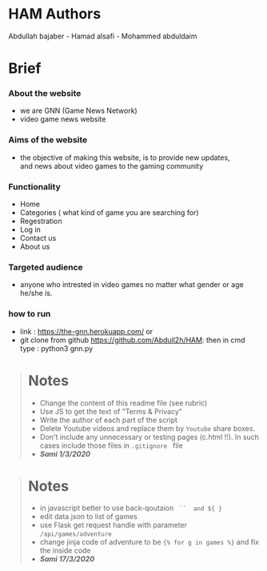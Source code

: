 # HAM Authors
Abdullah bajaber - Hamad alsafi - Mohammed abduldaim

# Brief 
 ### About the website
* we are GNN (Game News Network) <br>
* video game news website

 ### Aims of the website
* the objective of making this website, is to provide new updates, <br>
and news about video games to the gaming community 

### Functionality 
 - Home 
 - Categories ( what kind of game you are searching for)
 - Regestration
 - Log in
 - Contact us 
 - About us 

### Targeted audience
* anyone who intrested in video games no matter what gender or age he/she is.

### how to run
* link : https://the-gnn.herokuapp.com/
or
* git clone from github https://github.com/Abdull2h/HAM:
    then in cmd type : python3 gnn.py


> # Notes
> * Change the content of this readme file (see rubric)
> * Use JS to get the text of "Terms & Privacy"
> * Write the author of each part of the script
> * Delete Youtube videos and replace them by `Youtube` share boxes.
> * Don't include any unnecessary or testing pages (c.html !!). In such cases include those files in `.gitignore ` file
 > * ___Sami 1/3/2020___


> # Notes
> * in javascript better to use back-qoutaion ` ``  and ${ }`
> * edit data.json to list of games
> * use Flask get request handle with parameter `/api/games/adventure`
> * change jinja code of adventure to be `{% for g in games %}` and fix the inside code
> * ___Sami 17/3/2020___
